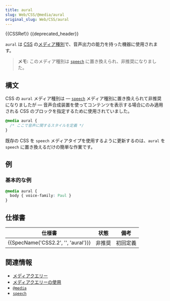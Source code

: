 ```yaml
---
title: aural
slug: Web/CSS/@media/aural
original_slug: Web/CSS/aural
---
```


{{CSSRef}} {{deprecated_header}}

`aural` は [CSS](/ja/docs/Web/CSS) の[メディア種別](/ja/docs/Web/CSS/@media#メディア種別)で、音声出力の能力を持った機器に使用されます。

> **メモ:** このメディア種別は [`speech`](/ja/docs/Web/CSS/@media#speech) に置き換えられ、非推奨になりました。

## 構文

CSS の `aural` メディア種別は — [`speech`](/ja/docs/Web/CSS/@media#speech) メディア種別に置き換えられて非推奨になりましたが — 音声合成装置を使ってコンテンツを表示する場合にのみ適用される CSS のブロックを指定するために使用されていました。

```css
@media aural {
  /* ここで音声に関するスタイルを定義 */
}
```

既存の CSS を `speech` メディアタイプを使用するように更新するのは、`aural` を `speech` に置き換えるだけの簡単な作業です。

## 例

### 基本的な例

```css
@media aural {
  body { voice-family: Paul }
}
```

## 仕様書

| 仕様書                                    | 状態     | 備考             |
| ------------------------------------------------ | ---------- | ------------------- |
| {{SpecName('CSS2.2', '', 'aural')}} | 非推奨 | 初回定義 |

## 関連情報

- [メディアクエリー](/ja/docs/Web/CSS/Media_Queries)
- [メディアクエリーの使用](/ja/docs/Web/CSS/Media_Queries/Using_media_queries)
- [`@media`](/ja/docs/Web/CSS/@media)
- [`speech`](/ja/docs/Web/CSS/@media#speech)
